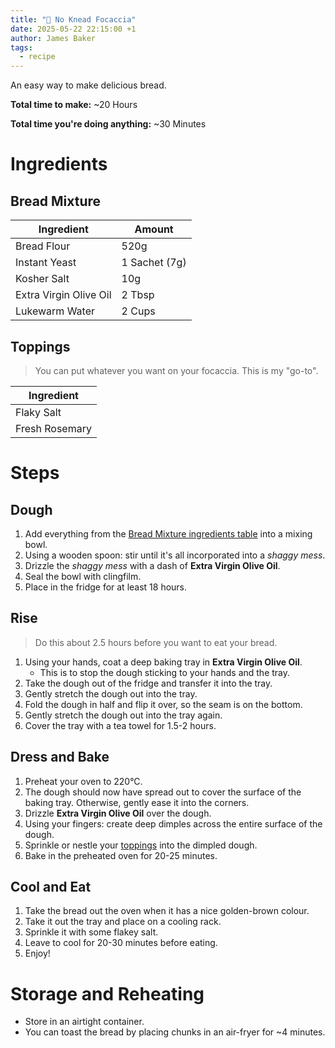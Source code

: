 ```yaml
---
title: "🍞 No Knead Focaccia"
date: 2025-05-22 22:15:00 +1
author: James Baker
tags:
  - recipe
---
```


An easy way to make delicious bread.

**Total time to make:** ~20 Hours

**Total time you're doing anything:** ~30 Minutes

# Ingredients

## Bread Mixture

| Ingredient             | Amount        |
|------------------------|---------------|
| Bread Flour            | 520g          |
| Instant Yeast          | 1 Sachet (7g) |
| Kosher Salt            | 10g           |
| Extra Virgin Olive Oil | 2 Tbsp        |
| Lukewarm Water         | 2 Cups        |

## Toppings

> You can put whatever you want on your focaccia. This is my "go-to".

| Ingredient     |
|----------------|
| Flaky Salt     |
| Fresh Rosemary |

# Steps

## Dough

1. Add everything from the [Bread Mixture ingredients table](#bread-mixture) into a mixing bowl.
2. Using a wooden spoon: stir until it's all incorporated into a _shaggy mess_.
3. Drizzle the _shaggy mess_ with a dash of **Extra Virgin Olive Oil**.
4. Seal the bowl with clingfilm.
5. Place in the fridge for at least 18 hours.

## Rise

> Do this about 2.5 hours before you want to eat your bread.

1. Using your hands, coat a deep baking tray in **Extra Virgin Olive Oil**.
    - This is to stop the dough sticking to your hands and the tray.
2. Take the dough out of the fridge and transfer it into the tray.
3. Gently stretch the dough out into the tray.
4. Fold the dough in half and flip it over, so the seam is on the bottom.
5. Gently stretch the dough out into the tray again.
6. Cover the tray with a tea towel for 1.5-2 hours.

## Dress and Bake

1. Preheat your oven to 220°C.
2. The dough should now have spread out to cover the surface of the baking tray. Otherwise, gently ease it into the
   corners.
3. Drizzle **Extra Virgin Olive Oil** over the dough.
4. Using your fingers: create deep dimples across the entire surface of the dough.
5. Sprinkle or nestle your [toppings](#toppings) into the dimpled dough.
6. Bake in the preheated oven for 20-25 minutes.

## Cool and Eat

1. Take the bread out the oven when it has a nice golden-brown colour.
2. Take it out the tray and place on a cooling rack.
3. Sprinkle it with some flakey salt.
4. Leave to cool for 20-30 minutes before eating.
5. Enjoy!

# Storage and Reheating

- Store in an airtight container.
- You can toast the bread by placing chunks in an air-fryer for ~4 minutes.
